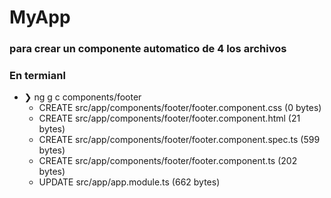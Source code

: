 # MyApp
### para crear un componente automatico de 4 los archivos
### En termianl

* ❯ ng g c components/footer
    * CREATE src/app/components/footer/footer.component.css (0 bytes)
    * CREATE src/app/components/footer/footer.component.html (21 bytes)
    * CREATE src/app/components/footer/footer.component.spec.ts (599 bytes)
    * CREATE src/app/components/footer/footer.component.ts (202 bytes)
    * UPDATE src/app/app.module.ts (662 bytes)



